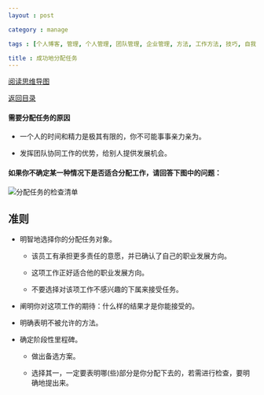 ```yaml
---
layout : post

category : manage

tags : [个人博客, 管理, 个人管理, 团队管理, 企业管理, 方法, 工作方法, 技巧, 自我提升]

title : 成功地分配任务
---
```


[阅读思维导图](https://www.mindmeister.com/external/drive/do_open?file_id=0B6K98da0px63c3p3NWx2ZVNmTzg)

[返回目录](/manage/2013/04/07/Behind-closed-doors-secrets-of-great-management/)

#### 需要分配任务的原因

- 一个人的时间和精力是极其有限的，你不可能事事亲力亲为。

- 发挥团队协同工作的优势，给别人提供发展机会。

#### 如果你不确定某一种情况下是否适合分配工作，请回答下图中的问题：

![](http://pic.yupoo.com/bigdreamstudio_v/CRuHEwHR/W6Yz4.jpg "分配任务的检查清单")

## 准则


- 明智地选择你的分配任务对象。

    - 该员工有承担更多责任的意愿，并已确认了自己的职业发展方向。

    - 这项工作正好适合他的职业发展方向。

    - 不要选择对该项工作不感兴趣的下属来接受任务。

- 阐明你对这项工作的期待：什么样的结果才是你能接受的。

- 明确表明不被允许的方法。

- 确定阶段性里程碑。

    - 做出备选方案。
    
    - 选择其一，一定要表明哪(些)部分是你分配下去的，若需进行检查，要明确地提出来。